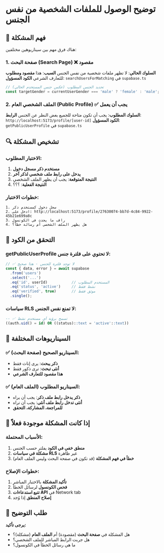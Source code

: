 # توضيح الوصول للملفات الشخصية من نفس الجنس

## 🤔 فهم المشكلة

هناك فرق مهم بين سيناريوهين مختلفين:

### 1. صفحة البحث (Search Page) ❌ مقصود
**السلوك الحالي**: لا تظهر ملفات شخصية من نفس الجنس
**السبب**: هذا **مقصود ومطلوب** للتعارف الشرعي
**الكود المسؤول**: `searchUsersForMatching` في `supabase.ts`

```typescript
// تحديد الجنس المطلوب (عكس جنس المستخدم الحالي)
const targetGender = currentUserGender === 'male' ? 'female' : 'male';
```

### 2. الملف الشخصي العام (Public Profile) ✅ يجب أن يعمل
**السلوك المطلوب**: يجب أن تكون متاحة للجميع بغض النظر عن الجنس
**الرابط**: `http://localhost:5173/profile/[user-id]`
**الكود المسؤول**: `getPublicUserProfile` في `supabase.ts`

## 🔍 تشخيص المشكلة

### الاختبار المطلوب:
1. **مستخدم ذكر مسجل دخول**
2. **يدخل على رابط ملف شخصي لذكر آخر**
3. **النتيجة المتوقعة**: يجب أن يظهر الملف الشخصي
4. **النتيجة الفعلية**: ؟؟؟

### خطوات الاختبار:
```
1. سجل دخول كمستخدم ذكر
2. ادخل على: http://localhost:5173/profile/27630074-bb7d-4c84-9922-45b21e699a8c
3. راقب ما يحدث في الكونسول
4. هل يظهر الملف الشخصي أم رسالة خطأ؟
```

## 🔧 التحقق من الكود

### getPublicUserProfile لا تحتوي على فلترة جنس:
```typescript
// ✅ لا توجد فلترة للجنس - هذا صحيح
const { data, error } = await supabase
  .from('users')
  .select('...')
  .eq('id', userId)           // المستخدم المطلوب
  .eq('status', 'active')     // نشط فقط
  .eq('verified', true)       // موثق فقط
  .single();
```

### سياسات RLS لا تمنع نفس الجنس:
```sql
-- ✅ تسمح برؤية أي مستخدم نشط
((auth.uid() = id) OR ((status)::text = 'active'::text))
```

## 🎯 السيناريوهات المختلفة

### ✅ السيناريو الصحيح (صفحة البحث):
- **ذكر يبحث**: يرى إناث فقط
- **أنثى تبحث**: ترى ذكور فقط
- **هذا مقصود للتعارف الشرعي**

### ✅ السيناريو المطلوب (الملف العام):
- **ذكر يدخل رابط ملف ذكر**: يجب أن يراه
- **أنثى تدخل رابط ملف أنثى**: يجب أن تراه
- **للمراجعة، المشاركة، التحقق**

## 🚨 إذا كانت المشكلة موجودة فعلاً

### الأسباب المحتملة:
1. **منطق خفي في الكود** يفلتر حسب الجنس
2. **مشكلة في سياسات RLS** غير ظاهرة
3. **خطأ في فهم المشكلة** (قد تكون في صفحة البحث وليس الملف العام)

### خطوات الإصلاح:
1. **تأكيد المشكلة** بالاختبار المباشر
2. **فحص الكونسول** لرسائل الخطأ
3. **تتبع استدعاءات API** في Network tab
4. **إصلاح المنطق** إذا وُجد

## 📝 طلب التوضيح

**يرجى تأكيد:**
- هل المشكلة في **صفحة البحث** (مقصودة) أم **الملف العام** (مشكلة)؟
- هل جربت الرابط المباشر للملف الشخصي؟
- ما هي رسائل الخطأ في الكونسول؟
